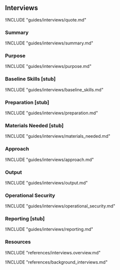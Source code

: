 ## Interviews

!INCLUDE "guides/interviews/quote.md"

### Summary

!INCLUDE "guides/interviews/summary.md"

### Purpose

!INCLUDE "guides/interviews/purpose.md"

### Baseline Skills [stub]

!INCLUDE "guides/interviews/baseline_skills.md"

### Preparation [stub]

!INCLUDE "guides/interviews/preparation.md"

### Materials Needed [stub]

!INCLUDE "guides/interviews/materials_needed.md"

### Approach

!INCLUDE "guides/interviews/approach.md"

### Output

!INCLUDE "guides/interviews/output.md"

### Operational Security

!INCLUDE "guides/interviews/operational_security.md"

### Reporting [stub]

!INCLUDE "guides/interviews/reporting.md"

### Resources

!INCLUDE "references/interviews.overview.md"

!INCLUDE "references/background_interviews.md"
